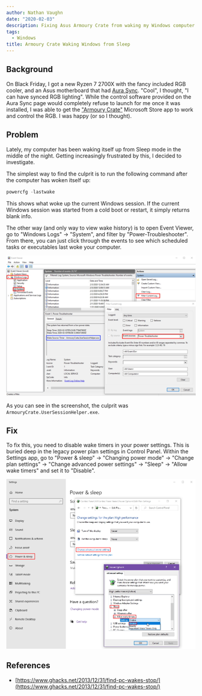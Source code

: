 ```yaml
---
author: Nathan Vaughn
date: "2020-02-03"
description: Fixing Asus Armoury Crate from waking my Windows computer from sleep
tags:
  - Windows
title: Armoury Crate Waking Windows from Sleep
---
```


## Background

On Black Friday, I got a new Ryzen 7 2700X with the fancy included RGB cooler,
and an Asus motherboard that had
[Aura Sync](https://www.asus.com/campaign/aura/global/).
"Cool", I thought, "I can have synced RGB lighting". While the control software
provided on the Aura Sync page would completely refuse to launch
for me once it was installed, I was able to get the
["Armoury Crate"](https://www.microsoft.com/store/productId/9PM9DFQRDH3F)
Microsoft Store app to work and control the RGB. I was happy (or so I thought).

## Problem

Lately, my computer has been waking itself up from Sleep mode in the middle of the
night. Getting increasingly frustrated by this, I decided to investigate.

The simplest way to find the culprit is to run the following command after the computer
has woken itself up:

```powershell
powercfg -lastwake
```

This shows what woke up the current Windows session. If the current Windows session
was started from a cold boot or restart, it simply returns blank info.

The other way (and only way to view wake history)
is to open Event Viewer, go to "Windows Logs" -> "System", and filter by
"Power-Troubleshooter". From there, you can just click through the events to see
which scheduled tasks or executables last woke your computer.

![Windows Event Viewer](img/event-viewer-culprit.jpg "Windows Event Viewer showing the Power-Troubleshooter filter and the culprit")

As you can see in the screenshot, the culprit was `ArmouryCrate.UserSessionHelper.exe`.

## Fix

To fix this, you need to disable wake timers in your power settings. This is buried
deep in the legacy power plan settings in Control Panel.
Within the Settings app, go to "Power & sleep" -> "Changing power mode" ->
"Change plan settings" -> "Change advanced power settings" -> "Sleep" ->
"Allow wake timers" and set it to "Disable".

![Power plan settings](img/power-settings.jpg "Holy settings menu nesting Batman!")

## References

- [https://www.ghacks.net/2013/12/31/find-pc-wakes-stop/](https://www.ghacks.net/2013/12/31/find-pc-wakes-stop/)
